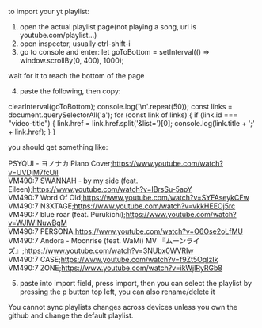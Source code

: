 to import your yt playlist:
1. open the actual playlist page(not playing a song, url is youtube.com/playlist...)
2. open inspector, usually ctrl-shift-i 
3. go to console and enter:
let goToBottom = setInterval(() => window.scrollBy(0, 400), 1000);

wait for it to reach the bottom of the page

4. paste the following, then copy:

clearInterval(goToBottom);
console.log('\n'.repeat(50));
const links = document.querySelectorAll('a');
for (const link of links) {
    if (link.id === "video-title") {
        link.href = link.href.split('&list=')[0];
        console.log(link.title + ';' + link.href);
    }
}

you should get something like:

PSYQUI - ヨノナカ Piano Cover;https://www.youtube.com/watch?v=UVDjM7fcUiI  
VM490:7 SWANNAH - by my side (feat. Eileen);https://www.youtube.com/watch?v=IBrsSu-5apY  
VM490:7 Word Of Old;https://www.youtube.com/watch?v=SYFAseykCFw  
VM490:7 N3XTAGE;https://www.youtube.com/watch?v=vkkHEEOj5rc  
VM490:7 blue roar (feat. Purukichi);https://www.youtube.com/watch?v=WJIWINuwBgM  
VM490:7 PERSONA;https://www.youtube.com/watch?v=O6Ose2oLfMU  
VM490:7 Andora - Moonrise (feat. WaMi) MV 『ムーンライズ』;https://www.youtube.com/watch?v=3NUbx0WVRIw  
VM490:7 CASE;https://www.youtube.com/watch?v=f9Zt5OqIzIk  
VM490:7 ZONE;https://www.youtube.com/watch?v=ikWjlRyRGb8  

5. paste into import field, press import, then you can select the playlist by pressing the p button top left, you can also rename/delete it


You cannot sync playlists changes across devices unless you own the github and change the default playlist.
